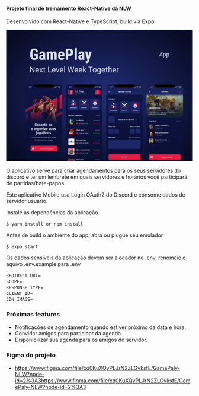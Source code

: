 #### Projeto final de treinamento React-Native da NLW

Desenvolvido com React-Native e TypeScript, build via Expo.

![alt text](https://github.com/webstylus/gameplay/blob/main/src/assets/cover.png?raw=true)

O aplicativo serve para criar agendamentos para os seus servidores do discord
e ter um lembrete em quais servidores e horários você participará de partidas/bate-papos.

Este aplicativo Mobile usa Login OAuth2 do Discord e consome dados de servidor usuário.

Instale as dependências da aplicação. 

    $ yarn install or npm install

Antes de build o ambiente do app, abra ou plugue seu emulador 

    $ expo start

Os dados sensíveis da aplicação devem ser alocador no .env, renomeie o aquivo .env.example para .env

````.dotenv
REDIRECT_URI=
SCOPE=
RESPONSE_TYPE=
CLIENT_ID=
CDN_IMAGE=
````

### Próximas features

- Notificações de agendamento quando estiver próximo da data e hora.
- Convidar amigos para participar da agenda.
- Disponibilizar sua agenda para os amigos do servidor.

### Figma do projeto

- https://www.figma.com/file/xq0KuXQyPLJrN2ZLGvksfE/GamePaly-NLW?node-id=2%3A3https://www.figma.com/file/xq0KuXQyPLJrN2ZLGvksfE/GamePaly-NLW?node-id=2%3A3
